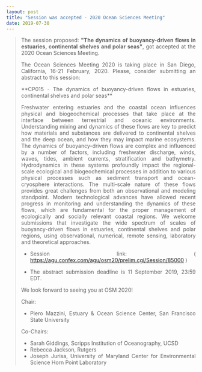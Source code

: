 ```yaml
---
layout: post
title: "Session was accepted - 2020 Ocean Sciences Meeting"
date: 2019-07-30
---
```


<div style="text-align:justify" markdown="1">

> The session proposed: **"The dynamics of buoyancy-driven flows in estuaries, continental shelves and polar seas"**,
got accepted at the 2020 Ocean Sciences Meeting.
>
> The Ocean Sciences Meeting 2020 is taking place in San Diego, California, 16-21 February, 2020. Please, consider submitting an abstract to this session:
>
> <p> **CP015 - The dynamics of buoyancy-driven flows in estuaries, continental shelves and polar seas**</p>
>
> <p>Freshwater entering estuaries and the coastal ocean influences physical and biogeochemical processes that take place at the interface between terrestrial and oceanic environments. Understanding mixing and dynamics of these flows are key to predict how materials and substances are delivered to continental shelves and the deep ocean, and how they may impact marine ecosystems. The dynamics of buoyancy-driven flows are complex and influenced by a number of factors, including freshwater discharge, winds, waves, tides, ambient currents, stratification and bathymetry. Hydrodynamics in these systems profoundly impact the regional-scale ecological and biogeochemical processes in addition to various physical processes such as sediment transport and ocean-cryosphere interactions. The multi-scale nature of these flows provides great challenges from both an observational and modeling standpoint. Modern technological advances have allowed recent progress in monitoring and understanding the dynamics of these flows, which are fundamental for the proper management of ecologically and socially relevant coastal regions. We welcome submissions that investigate the wide spectrum of scales of buoyancy-driven flows in estuaries, continental shelves and polar regions, using observational, numerical, remote sensing, laboratory and theoretical approaches. </p>
>
> - Session link: (<a href='https://agu.confex.com/agu/osm20/prelim.cgi/Session/85000'> https://agu.confex.com/agu/osm20/prelim.cgi/Session/85000 </a>)
>
> * The abstract submission deadline is 11 September 2019, 23:59 EDT.
>
> We look forward to seeing you at OSM 2020!
>
> Chair:
> - Piero Mazzini, Estuary & Ocean Science Center, San Francisco State University
>
> Co-Chairs:
> - Sarah Giddings, Scripps Institution of Oceanography, UCSD
> - Rebecca Jackson, Rutgers
> - Joseph Jurisa, University of Maryland Center for Environmental Science Horn Point Laboratory

</div>
